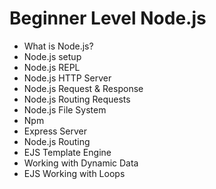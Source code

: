 # Beginner Level Node.js
- What is Node.js?
- Node.js setup
- Node.js REPL
- Node.js HTTP Server
- Node.js Request & Response
- Node.js Routing Requests
- Node.js File System
- Npm
- Express Server
- Node.js Routing
- EJS Template Engine
- Working with Dynamic Data
- EJS Working with Loops